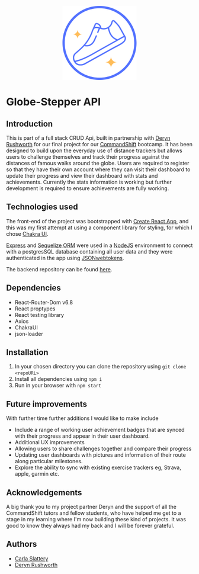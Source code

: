 <p align="center"><img height="200" src="https://github.com/CarlaSlattery/Globe-Stepper/blob/main/src/assets/GlobeStepper.png"> </p>

# Globe-Stepper API

## Introduction
This is part of a full stack CRUD Api, built in partnership with [Deryn Rushworth](https://github.com/derynruah) for our final project for our [CommandShift](https://www.commandshift.co/) bootcamp. It has been designed to build upon the everyday use of distance trackers but allows users to challenge themselves and track their progress against the distances of famous walks around the globe. Users are required to register so that they have their own account where they can visit their dashboard to update their progress and view their dashboard with stats and achievements.
Currently the stats information is working but further development is required to ensure achievements are fully working.

## Technologies used
The front-end of the project was bootstrapped with [Create React App](https://github.com/facebook/create-react-app), and this was my first attempt at using a component library for styling, for which I chose [Chakra UI](https://chakra-ui.com/).

[Express](https://expressjs.com/) and [Sequelize ORM](https://sequelize.org/docs/v6/getting-started/) were used in a [NodeJS](https://nodejs.org/en) environment to connect with a postgresSQL database containing all user data and they were authenticated in the app using [JSONwebtokens](https://jwt.io/).

The backend repository can be found [here](https://github.com/derynruah/globe-stepper-backend).

## Dependencies

- React-Router-Dom v6.8
- React proptypes
- React testing library
- Axios
- ChakraUI
- json-loader

## Installation

1. In your chosen directory you can clone the repository using `git clone <repoURL>`
2. Install all dependencies using `npm i`
3. Run in your browser with `npm start`

## Future improvements

With further time further additions I would like to make include
- Include a range of working user achievement badges that are synced with their progress and appear in their user dashboard. 
- Additional UX improvements 
- Allowing users to share challenges together and compare their progress
- Updating user dashboards with pictures and information of their route along particular milestones.
- Explore the ability to sync with existing exercise trackers eg, Strava, apple, garmin etc.

## Acknowledgements

A big thank you to my project partner Deryn and the support of all the CommandShift tutors and fellow students, who have helped me get to a stage in my learning where I'm now building these kind of projects. It was good to know they always had my back and I will be forever grateful.

## Authors

- [Carla Slattery](https::/github.com/CarlaSlattery)
- [Deryn Rushworth](https://github.com/derynruah)

